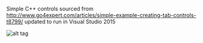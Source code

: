 Simple C++ controls
sourced from http://www.go4expert.com/articles/simple-example-creating-tab-controls-t8799/
updated to run in Visual Studio 2015

![alt tag](http://i.imgur.com/nWOrqMJ.png)